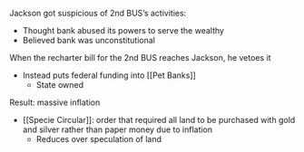 
Jackson got suspicious of 2nd BUS’s activities: 
- Thought bank abused its powers to serve the wealthy
- Believed bank was unconstitutional

When the recharter bill for the 2nd BUS reaches Jackson, he vetoes it
- Instead puts federal funding into [[Pet Banks]]
	- State owned

Result: massive inflation
- [[Specie Circular]]: order that required all land to be purchased with gold and silver rather than paper money due to inflation
	- Reduces over speculation of land





